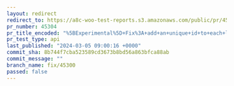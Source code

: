 ```yaml
---
layout: redirect
redirect_to: https://a8c-woo-test-reports.s3.amazonaws.com/public/pr/45304/api/index.html
pr_number: 45304
pr_title_encoded: "%5BExperimental%5D+Fix%3A+add+an+unique+id+to+each+list+item+to+prevent+diffing+issue"
pr_test_type: api
last_published: "2024-03-05 09:00:16 +0000"
commit_sha: 8b744f7cba523589cd3673b8bd56a863bfca88ab
commit_message: ""
branch_name: fix/45300
passed: false
---
```

